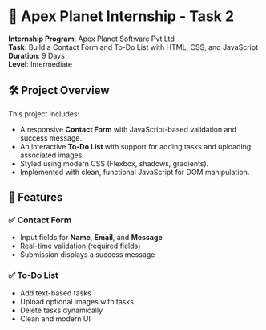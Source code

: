# 📄 Apex Planet Internship - Task 2

**Internship Program**: Apex Planet Software Pvt Ltd  
**Task**: Build a Contact Form and To-Do List with HTML, CSS, and JavaScript  
**Duration**: 9 Days  
**Level**: Intermediate



## 🛠️ Project Overview

This project includes:

- A responsive **Contact Form** with JavaScript-based validation and success message.
- An interactive **To-Do List** with support for adding tasks and uploading associated images.
- Styled using modern CSS (Flexbox, shadows, gradients).
- Implemented with clean, functional JavaScript for DOM manipulation.



## 🧩 Features

### ✅ Contact Form
- Input fields for **Name**, **Email**, and **Message**
- Real-time validation (required fields)
- Submission displays a success message

### ✅ To-Do List
- Add text-based tasks
- Upload optional images with tasks
- Delete tasks dynamically
- Clean and modern UI



